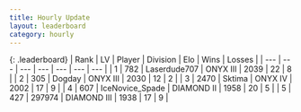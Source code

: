 ```yaml
---
title: Hourly Update
layout: leaderboard
category: hourly
---
```


{: .leaderboard}
| Rank | LV | Player | Division | Elo | Wins | Losses |
| --- | --- | --- | --- | --- | --- | --- |
| <span data-change="0">1</span> | 782 | <span title="ID: 372321">Laserdude707</span> | ONYX III | <span data-change="5">2039</span> | <span data-change="1">22</span> | <span data-change="0">8</span> |
| <span data-change="1">2</span> | 305 | <span title="ID: 649259">Dogday</span> | ONYX III | <span data-change="0">2030</span> | <span data-change="0">12</span> | <span data-change="0">2</span> |
| <span data-change="-1">3</span> | 2470 | <span title="ID: 353063">Sktima</span> | ONYX IV | <span data-change="-30">2002</span> | <span data-change="2">17</span> | <span data-change="3">9</span> |
| <span data-change="6">4</span> | 607 | <span title="ID: 597289">IceNovice_Spade</span> | DIAMOND II | <span data-change="68">1958</span> | <span data-change="7">20</span> | <span data-change="1">5</span> |
| <span data-change="-1">5</span> | 427 | <span title="ID: 544038">297974</span> | DIAMOND III | <span data-change="0">1938</span> | <span data-change="0">17</span> | <span data-change="0">9</span> |